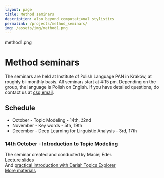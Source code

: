 ```yaml
---
layout: page
title: Method seminars
description: also beyond computational stylistics
permalink: /projects/method_seminars/
img: /assets/img/method1.png
---
```


method1.png
# Method seminars 

The seminars are held at Institute of Polish Language PAN in Kraków, at roughly bi-monthly basis. All seminars start at 4:15 pm. Depending on the group, the language is Polish on English.
If you have detailed questions, do contact us at [csg email](csg@stylometry.org). 
  
## Schedule 

* October - Topic Modeling - 14th, 22nd
* November - Key words - 5th, 19th
* December - Deep Learning for Linguistic Analysis - 3rd, 17th

### 14th October - Introduction to Topic Modeling
The seminar created and conducted by Maciej Eder.  
[Lecture slides](https://computationalstylistics.github.io/presentations/topic_modeling_intro/intro_to_topic_models.html)  
And [practical introduction with Dariah Topics Explorer](https://dariah-de.github.io/TopicsExplorer/)  
[More materials](https://github.com/computationalstylistics/topic-modeling-workshop#introduction)  

